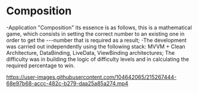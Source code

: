 # Composition


-Application "Composition" its essence is as follows, this is a mathematical game, which consists in setting the correct number to an existing one in order to get the ---number that is required as a result;
-The development was carried out independently using the following stack: MVVM + Clean Architecture, DataBinding, LiveData, ViewBinding architectures;
The difficulty was in building the logic of difficulty levels and in calculating the required percentage to win.

https://user-images.githubusercontent.com/104642065/215267444-68e97b68-accc-482c-b279-daa25a85a274.mp4

